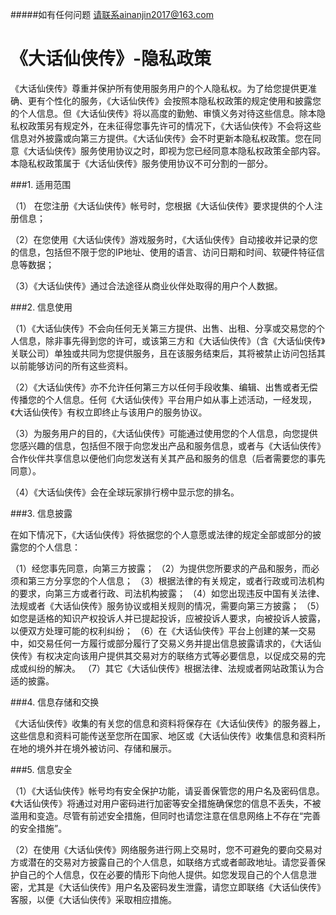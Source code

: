 #####如有任何问题 请联系ainanjin2017@163.com
# 《大话仙侠传》-隐私政策

《大话仙侠传》尊重并保护所有使用服务用户的个人隐私权。为了给您提供更准确、更有个性化的服务，《大话仙侠传》会按照本隐私权政策的规定使用和披露您的个人信息。但《大话仙侠传》将以高度的勤勉、审慎义务对待这些信息。除本隐私权政策另有规定外，在未征得您事先许可的情况下，《大话仙侠传》不会将这些信息对外披露或向第三方提供。《大话仙侠传》会不时更新本隐私权政策。您在同意《大话仙侠传》服务使用协议之时，即视为您已经同意本隐私权政策全部内容。本隐私权政策属于《大话仙侠传》服务使用协议不可分割的一部分。 

###1. 适用范围 

（1） 在您注册《大话仙侠传》帐号时，您根据《大话仙侠传》要求提供的个人注册信息； 

（2）在您使用《大话仙侠传》游戏服务时，《大话仙侠传》自动接收并记录的您的信息，包括但不限于您的IP地址、使用的语言、访问日期和时间、软硬件特征信息等数据； 

（3）《大话仙侠传》通过合法途径从商业伙伴处取得的用户个人数据。 


###2. 信息使用

（1）《大话仙侠传》不会向任何无关第三方提供、出售、出租、分享或交易您的个人信息，除非事先得到您的许可，或该第三方和《大话仙侠传》（含《大话仙侠传》关联公司）单独或共同为您提供服务，且在该服务结束后，其将被禁止访问包括其以前能够访问的所有这些资料。 

（2）《大话仙侠传》亦不允许任何第三方以任何手段收集、编辑、出售或者无偿传播您的个人信息。任何《大话仙侠传》平台用户如从事上述活动，一经发现，《大话仙侠传》有权立即终止与该用户的服务协议。

（3）为服务用户的目的，《大话仙侠传》可能通过使用您的个人信息，向您提供您感兴趣的信息，包括但不限于向您发出产品和服务信息，或者与《大话仙侠传》合作伙伴共享信息以便他们向您发送有关其产品和服务的信息（后者需要您的事先同意）。 

（4）《大话仙侠传》会在全球玩家排行榜中显示您的排名。

###3. 信息披露

在如下情况下，《大话仙侠传》将依据您的个人意愿或法律的规定全部或部分的披露您的个人信息： 

（1）经您事先同意，向第三方披露； 
 （2）为提供您所要求的产品和服务，而必须和第三方分享您的个人信息； 
 （3）根据法律的有关规定，或者行政或司法机构的要求，向第三方或者行政、司法机构披露； 
 （4）如您出现违反中国有关法律、法规或者《大话仙侠传》服务协议或相关规则的情况，需要向第三方披露； 
 （5）如您是适格的知识产权投诉人并已提起投诉，应被投诉人要求，向被投诉人披露，以便双方处理可能的权利纠纷； 
 （6）在《大话仙侠传》平台上创建的某一交易中，如交易任何一方履行或部分履行了交易义务并提出信息披露请求的，《大话仙侠传》有权决定向该用户提供其交易对方的联络方式等必要信息，以促成交易的完成或纠纷的解决。 
 （7）其它《大话仙侠传》根据法律、法规或者网站政策认为合适的披露。


###4. 信息存储和交换 

《大话仙侠传》收集的有关您的信息和资料将保存在《大话仙侠传》的服务器上，这些信息和资料可能传送至您所在国家、地区或《大话仙侠传》收集信息和资料所在地的境外并在境外被访问、存储和展示。 

###5. 信息安全 

（1）《大话仙侠传》帐号均有安全保护功能，请妥善保管您的用户名及密码信息。《大话仙侠传》将通过对用户密码进行加密等安全措施确保您的信息不丢失，不被滥用和变造。尽管有前述安全措施，但同时也请您注意在信息网络上不存在“完善的安全措施”。 

（2）在使用《大话仙侠传》网络服务进行网上交易时，您不可避免的要向交易对方或潜在的交易对方披露自己的个人信息，如联络方式或者邮政地址。请您妥善保护自己的个人信息，仅在必要的情形下向他人提供。如您发现自己的个人信息泄密，尤其是《大话仙侠传》用户名及密码发生泄露，请您立即联络《大话仙侠传》客服，以便《大话仙侠传》采取相应措施。 